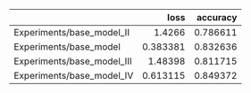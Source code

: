 |                            |     loss |   accuracy |
|:---------------------------|---------:|-----------:|
| Experiments/base_model_II  | 1.4266   |   0.786611 |
| Experiments/base_model     | 0.383381 |   0.832636 |
| Experiments/base_model_III | 1.48398  |   0.811715 |
| Experiments/base_model_IV  | 0.613115 |   0.849372 |